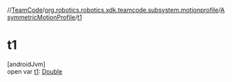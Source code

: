 //[TeamCode](../../../index.md)/[org.robotics.robotics.xdk.teamcode.subsystem.motionprofile](../index.md)/[AsymmetricMotionProfile](index.md)/[t1](t1.md)

# t1

[androidJvm]\
open var [t1](t1.md): [Double](https://kotlinlang.org/api/latest/jvm/stdlib/kotlin/-double/index.html)
